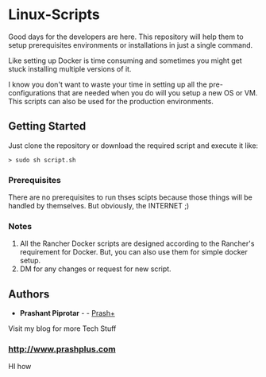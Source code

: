 # Linux-Scripts

Good days for the developers are here. This repository will help them to setup prerequisites environments or installations in just a single command.

Like setting up Docker is time consuming and sometimes you might get stuck installing multiple versions of it.

I know you don't want to waste your time in setting up all the pre-configurations that are needed when you do will you setup a new OS or VM. This scripts can also be used for the production environments.


## Getting Started

Just clone the repository or download the required script and execute it like:

```
> sudo sh script.sh
```

### Prerequisites

There are no prerequisites to run thses scipts because those things will be handled by themselves. 
But obviously, the INTERNET ;)

### Notes
 
1. All the Rancher Docker scripts are designed according to the Rancher's requirement for Docker. But, you can also use them for simple docker setup.
2. DM for any changes or request for new script.


## Authors

* **Prashant Piprotar** - - [Prash+](https://github.com/prashplus)

Visit my blog for more Tech Stuff
### http://www.prashplus.com
HI how
